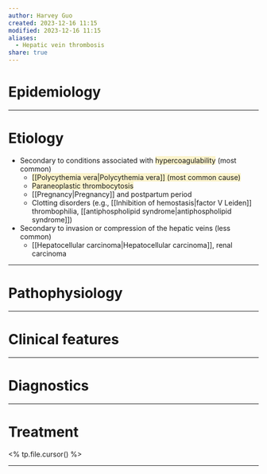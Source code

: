 ```yaml
---
author: Harvey Guo
created: 2023-12-16 11:15
modified: 2023-12-16 11:15
aliases:
  - Hepatic vein thrombosis
share: true
---
```

# Epidemiology


---
# Etiology
- Secondary to conditions associated with <span style="background:rgba(240, 200, 0, 0.2)">hypercoagulability</span> (most common)
	- <span style="background:rgba(240, 200, 0, 0.2)">[[Polycythemia vera|Polycythemia vera]] (most common cause) </span>
	- <span style="background:rgba(240, 200, 0, 0.2)">Paraneoplastic thrombocytosis</span>
	- [[Pregnancy|Pregnancy]] and postpartum period
	- Clotting disorders (e.g., [[Inhibition of hemostasis|factor V Leiden]] thrombophilia, [[antiphospholipid syndrome|antiphospholipid syndrome]])
- Secondary to invasion or compression of the hepatic veins (less common)
	- [[Hepatocellular carcinoma|Hepatocellular carcinoma]], renal carcinoma

---
# Pathophysiology


---
# Clinical features


---
# Diagnostics


---
# Treatment
<% tp.file.cursor() %>

---
